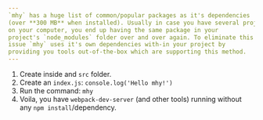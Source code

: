 ```yaml
---
`mhy` has a huge list of common/popular packages as it's dependencies
(over **300 MB** when installed). Usually in case you have several projects
on your computer, you end up having the same package in your
project's `node_modules` folder over and over again. To eliminate this
issue `mhy` uses it's own dependencies with-in your project by
providing you tools out-of-the-box which are supporting this method.
---
```


1. Create inside and `src` folder.
2. Create an `index.js`: `console.log('Hello mhy!')`
3. Run the command: `mhy`
4. Voila, you have `webpack-dev-server` (and other tools) running
without any `npm install`/dependency.